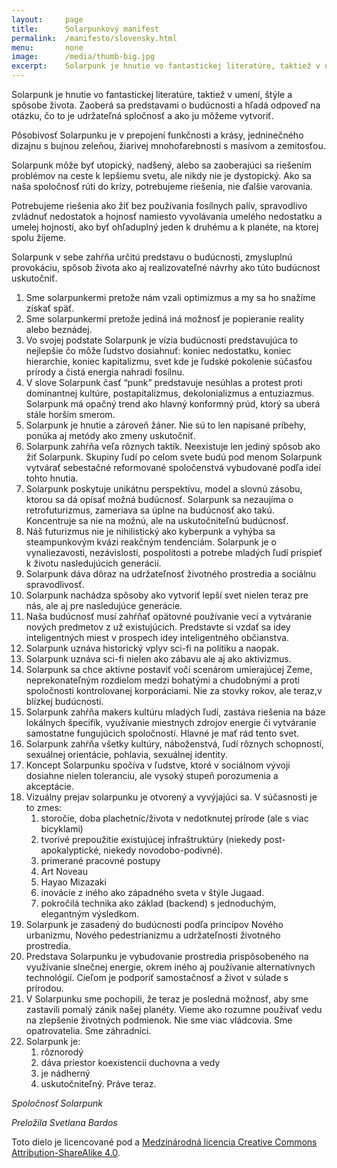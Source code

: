 ```yaml
---
layout:     page
title:      Solarpunkový manifest
permalink:  /manifesto/slovensky.html
menu:       none
image:      /media/thumb-big.jpg
excerpt:    Solarpunk je hnutie vo fantastickej literatúre, taktiež v umení, štýle a spôsobe života. Zaoberá sa predstavami o budúcnosti a hľadá odpoveď na otázku, čo to je udržateľná spločnosť a ako ju môžeme vytvoriť.
---
```


Solarpunk je hnutie vo fantastickej literatúre, taktiež v umení, štýle a spôsobe života. Zaoberá sa predstavami o budúcnosti a hľadá odpoveď na otázku, čo to je udržateľná spločnosť a ako ju môžeme vytvoriť.

Pôsobivosť Solarpunku je v prepojení funkčnosti a krásy, jedninečného dizajnu s bujnou zeleňou, žiarivej mnohofarebnosti s masívom a zemitosťou.

Solarpunk môže byť utopický, nadšený, alebo sa zaoberajúci sa riešením problémov na ceste k lepšiemu svetu, ale nikdy nie je dystopický. Ako sa naša spoločnosť rúti do krízy, potrebujeme riešenia, nie ďalšie varovania.

Potrebujeme riešenia ako žiť bez používania fosílnych palív, spravodlivo zvládnuť nedostatok a hojnosť namiesto vyvolávania umelého nedostatku a umelej hojnosti, ako byť ohľaduplný jeden k druhému a k planéte, na ktorej spolu žijeme.

Solarpunk v sebe zahŕňa určitú predstavu o budúcnosti, zmysluplnú provokáciu, spôsob života ako aj realizovateľné návrhy ako túto budúcnost uskutočniť.

1. Sme solarpunkermi pretože nám vzali optimizmus a my sa ho snažíme získať späť.
2. Sme solarpunkermi pretože jediná iná možnosť je popieranie reality alebo beznádej.
3. Vo svojej podstate Solarpunk je vízia budúcnosti predstavujúca to nejlepšie čo môže ľudstvo dosiahnuť: koniec nedostatku, koniec hierarchie, koniec kapitalizmu, svet kde je ľudské pokolenie súčasťou prírody a čistá energia nahradí fosílnu.
4. V slove Solarpunk časť “punk” predstavuje nesúhlas a protest proti dominantnej kultúre, postapitalizmus, dekolonializmus a entuziazmus. Solarpunk má opačný trend ako hlavný konformný prúd, ktorý sa uberá stále horším smerom.
5. Solarpunk je hnutie a zároveň žáner. Nie sú to len napísané príbehy, ponúka aj metódy ako zmeny uskutočniť.
6. Solarpunk zahŕňa veľa rôznych taktík. Neexistuje len jediný spôsob ako žiť Solarpunk. Skupiny ľudí po celom svete budú pod menom Solarpunk vytvárať sebestačné reformované spoločenstvá vybudované podľa ideí tohto hnutia.
7. Solarpunk poskytuje unikátnu perspektívu, model a slovnú zásobu, ktorou sa dá opísať možná budúcnosť. Solarpunk sa nezaujíma o retrofuturizmus, zameriava sa úplne na budúcnosť ako takú. Koncentruje sa nie na možnú, ale na uskutočniteľnú budúcnosť.
8. Náš futurizmus nie je nihilistický ako kyberpunk a vyhýba sa steampunkovým kvázi reakčným tendenciám. Solarpunk je o vynaliezavosti, nezávislosti, pospolitosti a potrebe mladých ľudí prispieť k životu nasledujúcich generácií.
9. Solarpunk dáva dôraz na udržateľnosť životného prostredia a sociálnu spravodlivosť.
10. Solarpunk nachádza spôsoby ako vytvoriť lepší svet nielen teraz pre nás, ale aj pre nasledujúce generácie.
11. Naša budúcnosť musí zahŕňať opätovné používanie vecí a vytváranie nových predmetov z už existujúcich. Predstavte si vzdať sa idey inteligentných miest v prospech idey inteligentného občianstva.
12. Solarpunk uznáva historický vplyv sci-fi na politiku a naopak.
13. Solarpunk uznáva sci-fi nielen ako zábavu ale aj ako aktivizmus.
14. Solarpunk sa chce aktívne postaviť voči scenárom umierajúcej Zeme, neprekonateľným rozdielom medzi bohatými a chudobnými a proti spoločnosti kontrolovanej korporáciami. Nie za stovky rokov, ale teraz,v blízkej budúcnosti.
15. Solarpunk zahŕňa makers kultúru mladých ľudí, zastáva riešenia na báze lokálnych špecifík, využívanie miestnych zdrojov energie či vytváranie samostatne fungujúcich spoločností. Hlavné je mať rád tento svet.
16. Solarpunk zahŕňa všetky kultúry, náboženstvá, ľudí rôznych schopností, sexuálnej orientácie, pohlavia, sexuálnej identity.
17. Koncept Solarpunku spočíva v ľudstve, ktoré v sociálnom vývoji dosiahne nielen toleranciu, ale vysoký stupeň porozumenia a akceptácie.
18. Vizuálny prejav solarpunku je otvorený a vyvýjajúci sa. V súčasnosti je to zmes:
    1. storočie, doba plachetníc/života v nedotknutej prírode (ale s viac bicyklami)
    2. tvorivé prepoužitie existujúcej infraštruktúry (niekedy post-apokalyptické, niekedy novodobo-podivné).
    3. primerané pracovné postupy
    4. Art Noveau
    5. Hayao Mizazaki
    6. inovácie z iného ako západného sveta v štýle Jugaad.
    7. pokročilá technika ako základ (backend) s jednoduchým, elegantným výsledkom.
19. Solarpunk je zasadený do budúcnosti podľa princípov Nového urbanizmu, Nového pedestrianizmu a udržateľnosti životného prostredia.
20. Predstava Solarpunku je vybudovanie prostredia prispôsobeného na využívanie slnečnej energie, okrem iného aj používanie alternatívnych technológií. Cieľom je podporiť samostačnosť a život v súlade s prírodou.
21. V Solarpunku sme pochopili, že teraz je posledná možnosť, aby sme zastavili pomalý zánik našej planéty. Vieme ako rozumne používať vedu na zlepšenie životných podmienok. Nie sme viac vládcovia. Sme opatrovatelia. Sme záhradníci.
22. Solarpunk je:
    1. rôznorodý
    2. dáva priestor koexistencii duchovna a vedy
    3. je nádherný
    4. uskutočniteľný. Práve teraz.

*Spoločnosť Solarpunk*

*Preložila Svetlana Bardos*

Toto dielo je licencované pod a [Medzinárodná licencia Creative Commons Attribution-ShareAlike 4.0](http://creativecommons.org/licenses/by-sa/4.0/).

